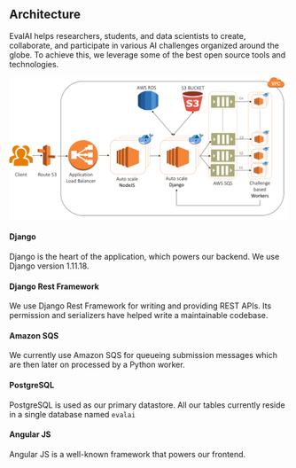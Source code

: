 ## Architecture

EvalAI helps researchers, students, and data scientists to create, collaborate, and participate in various AI challenges organized around the globe. To achieve this, we leverage some of the best open source tools and technologies.

<img src="_static/img/architecture.png">

#### Django

Django is the heart of the application, which powers our backend. We use Django version 1.11.18.

#### Django Rest Framework

We use Django Rest Framework for writing and providing REST APIs. Its permission and serializers have helped write a maintainable codebase.

#### Amazon SQS

We currently use Amazon SQS for queueing submission messages which are then later on processed by a Python worker.

#### PostgreSQL

PostgreSQL is used as our primary datastore. All our tables currently reside in a single database named `evalai`

#### Angular JS

Angular JS is a well-known framework that powers our frontend.
